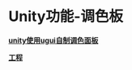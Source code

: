 # Unity功能-调色板

**[unity使用ugui自制调色面板](<https://blog.csdn.net/qq992817263/article/details/52152246>)**

**[工程](<https://github.com/coding2233/UnityColor>)**

